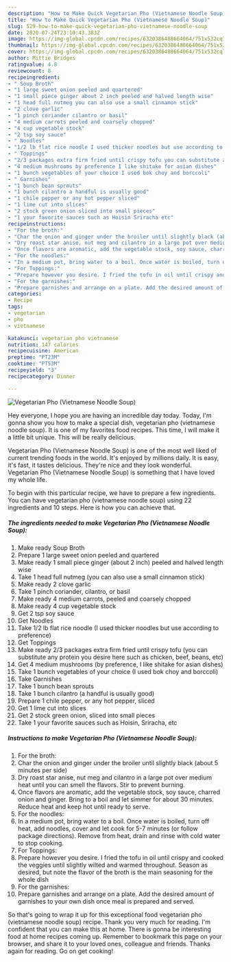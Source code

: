 ```yaml
---
description: "How to Make Quick Vegetarian Pho (Vietnamese Noodle Soup)"
title: "How to Make Quick Vegetarian Pho (Vietnamese Noodle Soup)"
slug: 529-how-to-make-quick-vegetarian-pho-vietnamese-noodle-soup
date: 2020-07-24T23:10:43.383Z
image: https://img-global.cpcdn.com/recipes/6320386488664064/751x532cq70/vegetarian-pho-vietnamese-noodle-soup-recipe-main-photo.jpg
thumbnail: https://img-global.cpcdn.com/recipes/6320386488664064/751x532cq70/vegetarian-pho-vietnamese-noodle-soup-recipe-main-photo.jpg
cover: https://img-global.cpcdn.com/recipes/6320386488664064/751x532cq70/vegetarian-pho-vietnamese-noodle-soup-recipe-main-photo.jpg
author: Mittie Bridges
ratingvalue: 4.8
reviewcount: 8
recipeingredient:
- " Soup Broth"
- "1 large sweet onion peeled and quartered"
- "1 small piece ginger about 2 inch peeled and halved length wise"
- "1 head full nutmeg you can also use a small cinnamon stick"
- "2 clove garlic"
- "1 pinch coriander cilantro or basil"
- "4 medium carrots peeled and coarsely chopped"
- "4 cup vegetable stock"
- "2 tsp soy sauce"
- " Noodles"
- "1/2 lb flat rice noodle I used thicker noodles but use according to preference"
- " Toppings"
- "2/3 packages extra firm fried until crispy tofu you can substitute any protein you desire here such as chicken beef beans etc"
- "4 medium mushrooms by preference I like shitake for asian dishes"
- "1 bunch vegetables of your choice I used bok choy and borccoli"
- " Garnishes"
- "1 bunch bean sprouts"
- "1 bunch cilantro a handful is usually good"
- "1 chile pepper or any hot pepper sliced"
- "1 lime cut into slices"
- "2 stock green onion sliced into small pieces"
- "1 your favorite sauces such as Hoisin Sriracha etc"
recipeinstructions:
- "For the broth:"
- "Char the onion and ginger under the broiler until slightly black (about 5 minutes per side)"
- "Dry roast star anise, nut meg and cilantro in a large pot over medium heat until you can smell the flavors. Stir to prevent burning."
- "Once flavors are aromatic, add the vegetable stock, soy sauce, charred onion and ginger. Bring to a boil and let simmer for about 30 minutes. Reduce heat and keep hot until ready to serve."
- "For the noodles:"
- "In a medium pot, bring water to a boil. Once water is boiled, turn off heat, add noodles, cover and let cook for 5-7 minutes (or follow package directions). Remove from heat, drain and rinse with cold water to stop cooking."
- "For Toppings:"
- "Prepare however you desire. I fried the tofu in oil until crispy and cooked the veggies until slightly wilted and warmed throughout. Season as desired, but note the flavor of the broth is the main seasoning for the whole dish"
- "For the garnishes:"
- "Prepare garnishes and arrange on a plate. Add the desired amount of garnishes to your own dish once meal is prepared and served."
categories:
- Recipe
tags:
- vegetarian
- pho
- vietnamese

katakunci: vegetarian pho vietnamese 
nutrition: 147 calories
recipecuisine: American
preptime: "PT23M"
cooktime: "PT53M"
recipeyield: "3"
recipecategory: Dinner

---
```



![Vegetarian Pho (Vietnamese Noodle Soup)](https://img-global.cpcdn.com/recipes/6320386488664064/751x532cq70/vegetarian-pho-vietnamese-noodle-soup-recipe-main-photo.jpg)

Hey everyone, I hope you are having an incredible day today. Today, I'm gonna show you how to make a special dish, vegetarian pho (vietnamese noodle soup). It is one of my favorites food recipes. This time, I will make it a little bit unique. This will be really delicious.

Vegetarian Pho (Vietnamese Noodle Soup) is one of the most well liked of current trending foods in the world. It's enjoyed by millions daily. It is easy, it's fast, it tastes delicious. They're nice and they look wonderful. Vegetarian Pho (Vietnamese Noodle Soup) is something that I have loved my whole life.




To begin with this particular recipe, we have to prepare a few ingredients. You can have vegetarian pho (vietnamese noodle soup) using 22 ingredients and 10 steps. Here is how you can achieve that.

<!--inarticleads1-->

##### The ingredients needed to make Vegetarian Pho (Vietnamese Noodle Soup):

1. Make ready  Soup Broth
1. Prepare 1 large sweet onion peeled and quartered
1. Make ready 1 small piece ginger (about 2 inch) peeled and halved length wise
1. Take 1 head full nutmeg (you can also use a small cinnamon stick)
1. Make ready 2 clove garlic
1. Take 1 pinch coriander, cilantro, or basil
1. Make ready 4 medium carrots, peeled and coarsely chopped
1. Make ready 4 cup vegetable stock
1. Get 2 tsp soy sauce
1. Get  Noodles
1. Take 1/2 lb flat rice noodle (I used thicker noodles but use according to preference)
1. Get  Toppings
1. Make ready 2/3 packages extra firm fried until crispy tofu (you can substitute any protein you desire here such as chicken, beef, beans, etc)
1. Get 4 medium mushrooms (by preference, I like shitake for asian dishes)
1. Take 1 bunch vegetables of your choice (I used bok choy and borccoli)
1. Take  Garnishes
1. Take 1 bunch bean sprouts
1. Take 1 bunch cilantro (a handful is usually good)
1. Prepare 1 chile pepper, or any hot pepper, sliced
1. Get 1 lime cut into slices
1. Get 2 stock green onion, sliced into small pieces
1. Take 1 your favorite sauces such as Hoisin, Sriracha, etc




<!--inarticleads2-->

##### Instructions to make Vegetarian Pho (Vietnamese Noodle Soup):

1. For the broth:
1. Char the onion and ginger under the broiler until slightly black (about 5 minutes per side)
1. Dry roast star anise, nut meg and cilantro in a large pot over medium heat until you can smell the flavors. Stir to prevent burning.
1. Once flavors are aromatic, add the vegetable stock, soy sauce, charred onion and ginger. Bring to a boil and let simmer for about 30 minutes. Reduce heat and keep hot until ready to serve.
1. For the noodles:
1. In a medium pot, bring water to a boil. Once water is boiled, turn off heat, add noodles, cover and let cook for 5-7 minutes (or follow package directions). Remove from heat, drain and rinse with cold water to stop cooking.
1. For Toppings:
1. Prepare however you desire. I fried the tofu in oil until crispy and cooked the veggies until slightly wilted and warmed throughout. Season as desired, but note the flavor of the broth is the main seasoning for the whole dish
1. For the garnishes:
1. Prepare garnishes and arrange on a plate. Add the desired amount of garnishes to your own dish once meal is prepared and served.




So that's going to wrap it up for this exceptional food vegetarian pho (vietnamese noodle soup) recipe. Thank you very much for reading. I'm confident that you can make this at home. There is gonna be interesting food at home recipes coming up. Remember to bookmark this page on your browser, and share it to your loved ones, colleague and friends. Thanks again for reading. Go on get cooking!
